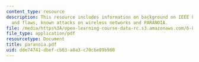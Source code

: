 ```yaml
---
content_type: resource
description: This resource includes information on background on IEEE 802.11, structure
  and flaws, known attacks on wireless networks and PARANOIA.
file: /media/https%3A/open-learning-course-data-rc.s3.amazonaws.com/6-805-ethics-and-the-law-on-the-electronic-frontier-fall-2005/dde74741dbefcb03a8a3c70cbe89b980_paranoia.pdf
file_type: application/pdf
resourcetype: Document
title: paranoia.pdf
uid: dde74741-dbef-cb03-a8a3-c70cbe89b980
---
```

